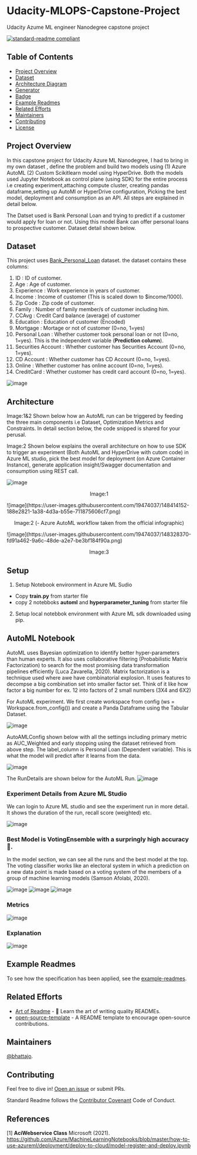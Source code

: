 # Udacity-MLOPS-Capstone-Project
Udacity Azume ML engineer Nanodegree capstone project

[![standard-readme compliant](https://img.shields.io/badge/readme%20style-standard-brightgreen.svg?style=flat-square)](https://github.com/RichardLitt/standard-readme)


## Table of Contents

- [Project Overview](#Project-Overview)
- [Dataset](#Dataset)
- [Architecture Diagram](#Architecture)
- [Generator](#generator)
- [Badge](#badge)
- [Example Readmes](#example-readmes)
- [Related Efforts](#related-efforts)
- [Maintainers](#maintainers)
- [Contributing](#contributing)
- [License](#license)

<a name="Project-Overview"/>

## Project Overview

In this capstone project for Udacity Azure ML Nanodegree, I had to bring in my own dataset , define the problem and build two models using (1) Azure AutoML (2) Custom Scikitlearn model using HyperDrive. Both the models used Jupyter Notebook as control plane (using SDK) for the entire process i.e creating experiment,attaching compute cluster, creating pandas dataframe,setting up AutoMl or HyperDrive configuration, Picking the best model, deployment and consumption as an API. All steps are explained in detail below.  

The Datset used is Bank Personal Loan and trying to predict if a customer would apply for loan or not. Using this model Bank can offer personal loans to prospective customer. Dataset detail shown below.


## Dataset

This project uses [Bank_Personal_Loan](https://raw.githubusercontent.com/bhattajo/Udacity-MLOPS-Capstone-Project/main/Bank_Personal_Loan_Modelling.csv) dataset. the dataset contains these columns:

1.  ID : ID of customer.
2.  Age : Age of customer.
3.  Experience : Work experience in years of customer.
4.  Income : Income of customer (This is scaled down to $income/1000).
5.  Zip Code : Zip code of customer.
6.  Family : Number of family member/s of customer including him.
7.  CCAvg : Credit Card balance (average) of customer
8.  Education : Education of customer (Encoded)
9.  Mortgage : Mortage or not of customer (0=no, 1=yes)
10. Personal Loan : Whether customer took personal loan or not (0=no, 1=yes). This is the independent variable (**Prediction column**).
11. Securities Account : Whether customer has Securities Account (0=no, 1=yes).
12. CD Account : Whether customer has CD Account  (0=no, 1=yes).
13. Online : Whether customer has online account  (0=no, 1=yes).
14. CreditCard : Whether customer has credit card account  (0=no, 1=yes).

![image](https://user-images.githubusercontent.com/19474037/148328927-3cf92161-3594-459d-9830-654afe98a06b.png)


## Architecture

Image:1&2 Shown below how an AutoML run can be triggered by feeding the three main components i.e Dataset, Optimization Metrics and Constraints. In detail section below, the code snipped is shared for your perusal.

Image:2 Shown below explains the overall architecture on how to use SDK to trigger an experiment (Both AutoML and HyperDrive with cutom code) in Azure ML studio, pick the best model for deployment (on Azure Container Instance), generate application insight/Swagger documentation and consumption using REST call.

![image](https://user-images.githubusercontent.com/19474037/148326105-73f80f5c-c110-4b07-8fd9-28183d3307b3.png)
<p align="center">Image:1</p>
![image](https://user-images.githubusercontent.com/19474037/148414152-188e2821-1a38-4d3a-b55e-711875606cf7.png)
<p align="center">Image:2 (- Azure AutoML workflow taken from the official infographic)</p> 
![image](https://user-images.githubusercontent.com/19474037/148328370-fd91a462-9a6c-48de-a2e7-be3bf184f90a.png)
<p align="center">Image:3</p>


## Setup

1. Setup Notebook environment in Azure ML Sudio
  - Copy **train.py** from starter file
  - copy 2 notebboks **automl** and **hyperparameter_tuning** from starter file

2. Setup local notebbok environment with Azure ML sdk downloaded using pip.

## AutoML Notebook

AutoML uses Bayesian optimization to identify better hyper-parameters than human experts. It also uses collaborative filtering (Probabilistic Matrix Factorization) to search for the most promising data transformation pipelines efficiently (Luca Zavarella, 2020). Matrix factorization is a technique used where awe have combinatorial explosion. It uses features to decompse a big combination set into smaller factor set. Think of it like how  factor a big number for ex. 12 into factors of 2 small numbers (3X4 and 6X2)

For AutoML experiment. We first create workspace from config (ws = Workspace.from_config()) and create a Panda Dataframe using the Tabular Dataset.

![image](https://user-images.githubusercontent.com/19474037/148329351-29a630d3-aaf4-475a-8691-f410d61578d2.png)

AutoAMLConfig shown below with all the settings including primary metric as AUC_Weighted and early stopping using the dataset retrieved from above step. The label_column is Personal Loan (Dependent variable). This is what the model will predict after it learns from the data.

![image](https://user-images.githubusercontent.com/19474037/148329446-bcc3e968-b608-4018-86f6-96876be299ad.png)

The RunDetails are shown below for the AutoML Run.
![image](https://user-images.githubusercontent.com/19474037/148331107-83ac1eac-6a24-42a2-bdc6-0c2290200169.png)

### Experiment Details from Azure ML Studio

We can login to Azure ML studio and see the experiment run in more detail. It shows the duration of the run, recall score (weighted) etc.

![image](https://user-images.githubusercontent.com/19474037/148331372-eb18b07b-83ce-4d7e-9f90-8ec0afddd60d.png)

### Best Model is VotingEnsemble with a surpringly high accuracy 💌.

In the model section, we can see all the runs and the best model at the top. The voting classifier works like an electoral system in which a prediction on a new data point is made based on a voting system of the members of a group of machine learning models (Samson Afolabi, 2020).

![image](https://user-images.githubusercontent.com/19474037/148331554-71e061af-3d9a-476c-9cfe-be987f493227.png)
![image](https://user-images.githubusercontent.com/19474037/148332363-ad3ee42f-1a76-47ce-9453-97cdb7e893a7.png)
![image](https://user-images.githubusercontent.com/19474037/148332417-3deba64b-3a90-4196-bb0d-26d946cea6b4.png)


### Metrics

![image](https://user-images.githubusercontent.com/19474037/148332794-3d9ddafb-e215-4073-ae16-f5c296071f2e.png)

### Explanation

![image](https://user-images.githubusercontent.com/19474037/148332860-ba2eb798-3b84-4b96-91be-721790ede918.png)




## Example Readmes

To see how the specification has been applied, see the [example-readmes](example-readmes/).

## Related Efforts

- [Art of Readme](https://github.com/noffle/art-of-readme) - 💌 Learn the art of writing quality READMEs.
- [open-source-template](https://github.com/davidbgk/open-source-template/) - A README template to encourage open-source contributions.

## Maintainers

[@bhattajo](https://github.com/bhattajo).

## Contributing

Feel free to dive in! [Open an issue](https://github.com/RichardLitt/standard-readme/issues/new) or submit PRs.

Standard Readme follows the [Contributor Covenant](http://contributor-covenant.org/version/1/3/0/) Code of Conduct.





## References
<a id="1">[1]</a> 
**AciWebservice Class** Microsoft (2021). 
https://github.com/Azure/MachineLearningNotebooks/blob/master/how-to-use-azureml/deployment/deploy-to-cloud/model-register-and-deploy.ipynb
